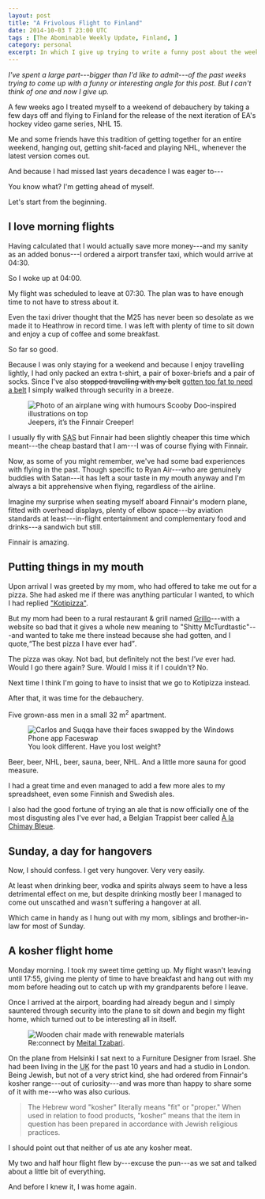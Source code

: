 ```yaml
---
layout: post
title: "A Frivolous Flight to Finland"
date: 2014-10-03 T 23:00 UTC
tags : [The Abominable Weekly Update, Finland, ]
category: personal
excerpt: In which I give up trying to write a funny post about the weekend when I flew to Finland to get drunk of my ass.
---
```

*I've spent a large part---bigger than I'd like to admit---of the past weeks trying to come up with a funny or interesting angle for this post. But I can't think of one and now I give up.*

A few weeks ago I treated myself to a weekend of debauchery by taking a few days off and flying to Finland for the release of the next iteration of EA's hockey video game series, NHL 15.

Me and some friends have this tradition of getting together for an entire weekend, hanging out, getting shit-faced and playing NHL, whenever the latest version comes out.

And because I had missed last years decadence I was eager to---

You know what? I'm getting ahead of myself.

Let's start from the beginning.

## I love morning flights

Having calculated that I would actually save more money---and my sanity as an added bonus---I ordered a airport transfer taxi, which would arrive at 04:30.

So I woke up at 04:00.

My flight was scheduled to leave at 07:30. The plan was to have enough time to not have to stress about it.

Even the taxi driver thought that the M25 has never been so desolate as we made it to Heathrow in record time. I was left with plenty of time to sit down and enjoy a cup of coffee and some breakfast.

So far so good.

Because I was only staying for a weekend and because I enjoy travelling lightly, I had only packed an extra t-shirt, a pair of boxer-briefs and a pair of socks. Since I've also <del>stopped travelling with my belt</del> <ins>gotten too fat to need a belt</ins> I simply walked through security in a breeze.

<figure>
	<img class="js-lazy-load" data-original="/assets/posts/2014/october/a-frivolous-flight-to-finland/jeepers-its-the-finnair-creeper.jpg" alt="Photo of an airplane wing with humours Scooby Doo-inspired illustrations on top">
	<figcaption>Jeepers, it’s the Finnair Creeper!</figcaption>
</figure>

I usually fly with <abbr title="Scandinavian Airlines">SAS</abbr> but Finnair had been slightly cheaper this time which meant---the cheap bastard that I am---I was of course flying with Finnair.

Now, as some of you might remember, we've had some bad experiences with flying in the past. Though specific to Ryan Air---who are genuinely buddies with Satan---it has left a sour taste in my mouth anyway and I'm always a bit apprehensive when flying, regardless of the airline.

Imagine my surprise when seating myself aboard Finnair's modern plane, fitted with overhead displays, plenty of elbow space---by aviation standards at least---in-flight entertainment and complementary food and drinks---a sandwich but still.

Finnair is amazing.

## Putting things in my mouth

Upon arrival I was greeted by my mom, who had offered to take me out for a pizza. She had asked me if there was anything particular I wanted, to which I had replied ["Kotipizza"][kotipizza].

But my mom had been to a rural restaurant & grill named [Grillo][grill]---with a website so bad that it gives a whole new meaning to "Shitty McTurdtastic"---and wanted to take me there instead because she had gotten, and I quote,<q>The best pizza I have ever had</q>.

The pizza was okay. Not bad, but definitely not the best *I've* ever had. Would I go there again? Sure. Would I miss it if I couldn't? No.

Next time I think I'm going to have to insist that we go to Kotipizza instead.

After that, it was time for the debauchery.

Five grown-ass men in a small 32 m<sup>2</sup> apartment.

<figure>
	<img class="js-lazy-load" data-original="/assets/posts/2014/october/a-frivolous-flight-to-finland/carlos-and-mr-suqqa-swap-faces-in-finland.jpg" alt="Carlos and Suqqa have their faces swapped by the Windows Phone app Faceswap">
	<figcaption>You look different. Have you lost weight?</figcaption>
</figure>

Beer, beer, NHL, beer, sauna, beer, NHL. And a little more sauna for good measure.

I had a great time and even managed to add a few more ales to my spreadsheet, even some Finnish and Swedish ales.

I also had the good fortune of trying an ale that is now officially one of the most disgusting ales I've ever had, a Belgian Trappist beer called [À la Chimay Bleue][chimay].

## Sunday, a day for hangovers

Now, I should confess. I get very hungover. Very very easily.

At least when drinking beer, vodka and spirits always seem to have a less detrimental effect on me, but despite drinking mostly beer I managed to come out unscathed and wasn't suffering a hangover at all.

Which came in handy as I hung out with my mom, siblings and brother-in-law for most of Sunday.

## A kosher flight home

Monday morning. I took my sweet time getting up. My flight wasn't leaving until 17:55, giving me plenty of time to have breakfast and hang out with my mom before heading out to catch up with my grandparents before I leave.

Once I arrived at the airport, boarding had already begun and I simply sauntered through security into the plane to sit down and begin my flight home, which turned out to be interesting all in itself.

<figure>
	<img class="js-lazy-load" data-original="/assets/posts/2014/october/a-frivolous-flight-to-finland/re-connect-furniture-design-by-meital-tzabari.jpg" alt="Wooden chair made with renewable materials">
	<figcaption>Re:connect by <a href="http://www.meitaltzabari.com/">Meital Tzabari</a>.</figcaption>
</figure>

On the plane from Helsinki I sat next to a Furniture Designer from Israel. She had been living in the <abbr title="United Kingdom">UK</abbr> for the past 10 years and had a studio in London. Being Jewish, but not of a very strict kind, she had ordered from Finnair's kosher range---out of curiosity---and was more than happy to share some of it with me---who was also curious.

> The Hebrew word "kosher" literally means "fit" or "proper." When used in relation to food products, "kosher" means that the item in question has been prepared in accordance with Jewish religious practices.

I should point out that neither of us ate any kosher meat.

My two and half hour flight flew by---excuse the pun---as we sat and talked about a little bit of everything.

And before I knew it, I was home again.

[grill]: http://www.grillo.fi/
[kotipizza]: https://beta.kotipizza.fi/fi
[chimay]: http://www.alachimaybleue.com/en/index.html
